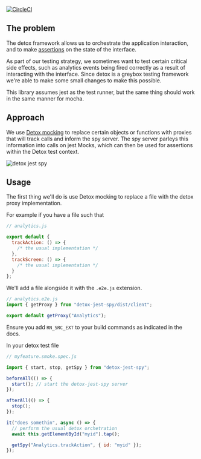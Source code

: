 [![CircleCI](https://circleci.com/gh/8fit/detox-jest-spy.svg?style=svg)](https://circleci.com/gh/8fit/detox-jest-spy)

## The problem

The detox framework allows us to orchestrate the application interaction, and to make [assertions](https://github.com/wix/Detox/blob/master/docs/APIRef.Expect.md) on the state of the interface.

As part of our testing strategy, we sometimes want to test certain critical side effects, such as analytics events being fired correctly as a result of interacting with the interface. Since detox is a greybox testing framework we're able to make some small changes to make this possible.

This library assumes jest as the test runner, but the same thing should work in the same manner for mocha.

## Approach

We use [Detox mocking](https://github.com/wix/Detox/blob/master/docs/Guide.Mocking.md) to replace certain objects or functions with proxies that will track calls and inform the spy server. The spy server parleys this information into calls on jest Mocks, which can then be used for assertions within the Detox test context.

![detox jest spy](https://user-images.githubusercontent.com/520550/51997761-a5c0c580-24b7-11e9-838f-6b3d54ad6f9c.png)

## Usage

The first thing we'll do is use Detox mocking to replace a file with the detox proxy implementation.

For example if you have a file such that

```js
// analytics.js

export default {
  trackAction: () => {
    /* the usual implementation */
  },
  trackScreen: () => {
    /* the usual implementation */
  }
};
```

We'll add a file alongside it with the `.e2e.js` extension.

```js
// analytics.e2e.js
import { getProxy } from "detox-jest-spy/dist/client";

export default getProxy("Analytics");
```

Ensure you add `RN_SRC_EXT` to your build commands as indicated in the docs.

In your detox test file

```js
// myfeature.smoke.spec.js

import { start, stop, getSpy } from "detox-jest-spy";

beforeAll(() => {
  start(); // start the detox-jest-spy server
});

afterAll(() => {
  stop();
});

it("does somethin", async () => {
  // perform the usual detox orchetration
  await this.getElementById("myid").tap();

  getSpy("Analytics.trackAction", { id: "myid" });
});
```
